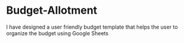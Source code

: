 # Budget-Allotment
I have designed a user friendly budget template that helps the user to organize the budget using Google Sheets
